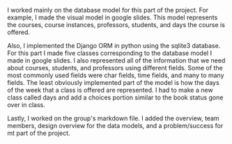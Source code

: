 I worked mainly on the database model for this part of the project. For example, I made the visual model in google slides.
This model represents the courses, course instances, professors, students, and days the course is offered. 

Also, I implemented the Django ORM in python using the sqlite3 database. For this part I made five classes corresponding to the 
database model I made in google slides. I also represented all of the information that we need about courses, students, and
professors using different fields. Some of the most commonly used fields were char fields, time fields, and many to many fields. The least obviously implemented part of the model is how the days of the week that a class is offered are represented. I had to
make a new class called days and add a choices portion similar to the book status gone over in class.

Lastly, I worked on the group's markdown file. I added the overview, team members, design overview for the data models, and 
a problem/success for mt part of the project.
